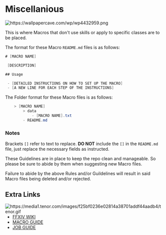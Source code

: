 # Miscellanious

<img src="https://wallpapercave.com/wp/wp4432959.png" alt="https://wallpapercave.com/wp/wp4432959.png">

This is where Macros that don't use skills or apply to specific classes are to be placed.

The format for these Macro `README.md` files is as follows:

```cs
# [MACRO NAME]

 [DESCRIPTION]

## Usage

 - [DETAILED INSTRUCTIONS ON HOW TO SET UP THE MACRO]
 - [A NEW LINE FOR EACH STEP OF THE INSTRUCTIONS]
```

The Folder format for these Macro files is as follows:

```cs
    > [MACRO NAME]
        > data
            - [MACRO NAME].txt
        - README.md
```

### Notes

 Brackets `[]` refer to text to replace. **DO NOT** include the `[]` in the `README.md` file, just replace the necessary fields as instructed.

These Guidelines are in place to keep the repo clean and manageable. So please be sure to abide by them when suggesting new Macro files.

Failure to abide by the above Rules and/or Guildelines will result in said Macro files being deleted and/or rejected.


## Extra Links

<img align="right" src="https://media1.tenor.com/images/f25bf0236e02814a38701addf44aadb4/tenor.gif" alt="https://media1.tenor.com/images/f25bf0236e02814a38701addf44aadb4/tenor.gif">

- [FFXIV WIKI](https://en.wikipedia.org/wiki/Final_Fantasy_XIV/)
- [MACRO GUIDE](https://ffxiv.consolegameswiki.com/wiki/Macro/)
- [JOB GUIDE](https://eu.finalfantasyxiv.com/jobguide/battle/)
